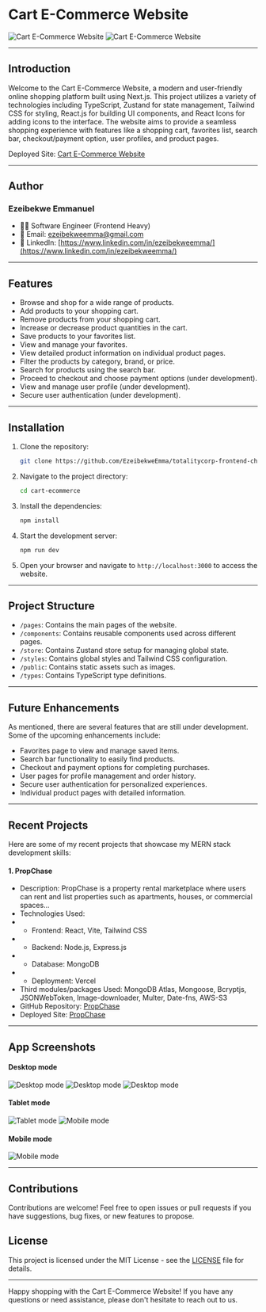 # Cart E-Commerce Website

![Cart E-Commerce Website](./public/cart-desktop1.png)
![Cart E-Commerce Website](./public/cart-desktop2.png)

---

## Introduction

Welcome to the Cart E-Commerce Website, a modern and user-friendly online shopping platform built using Next.js. This project utilizes a variety of technologies including TypeScript, Zustand for state management, Tailwind CSS for styling, React.js for building UI components, and React Icons for adding icons to the interface. The website aims to provide a seamless shopping experience with features like a shopping cart, favorites list, search bar, checkout/payment option, user profiles, and product pages.

Deployed Site: [Cart E-Commerce Website](https://cart-ecommerce-site.vercel.app/)

---

## Author

### Ezeibekwe Emmanuel

-   👨‍💻 Software Engineer (Frontend Heavy)
-   📧 Email: [ezeibekweemma@gmail.com](mailto:ezeibekweemma@gmail.com)
-   💼 LinkedIn: [https://www.linkedin.com/in/ezeibekweemma/](https://www.linkedin.com/in/ezeibekweemma/)

---

## Features

-   Browse and shop for a wide range of products.
-   Add products to your shopping cart.
-   Remove products from your shopping cart.
-   Increase or decrease product quantities in the cart.
-   Save products to your favorites list.
-   View and manage your favorites.
-   View detailed product information on individual product pages.
-   Filter the products by category, brand, or price.
-   Search for products using the search bar.
-   Proceed to checkout and choose payment options (under development).
-   View and manage user profile (under development).
-   Secure user authentication (under development).

---

## Installation

1. Clone the repository:

    ```bash
    git clone https://github.com/EzeibekweEmma/totalitycorp-frontend-challenge.git
    ```

2. Navigate to the project directory:

    ```bash
    cd cart-ecommerce
    ```

3. Install the dependencies:

    ```bash
    npm install
    ```

4. Start the development server:

    ```bash
    npm run dev
    ```

5. Open your browser and navigate to `http://localhost:3000` to access the website.

---

## Project Structure

-   `/pages`: Contains the main pages of the website.
-   `/components`: Contains reusable components used across different pages.
-   `/store`: Contains Zustand store setup for managing global state.
-   `/styles`: Contains global styles and Tailwind CSS configuration.
-   `/public`: Contains static assets such as images.
-   `/types`: Contains TypeScript type definitions.

---

## Future Enhancements

As mentioned, there are several features that are still under development. Some of the upcoming enhancements include:

-   Favorites page to view and manage saved items.
-   Search bar functionality to easily find products.
-   Checkout and payment options for completing purchases.
-   User pages for profile management and order history.
-   Secure user authentication for personalized experiences.
-   Individual product pages with detailed information.

---

## Recent Projects

Here are some of my recent projects that showcase my MERN stack development skills:

#### 1. PropChase

-   Description: PropChase is a property rental marketplace where users can rent and list properties such as apartments, houses, or commercial spaces…
-   Technologies Used:
-   -   Frontend: React, Vite, Tailwind CSS
-   -   Backend: Node.js, Express.js
-   -   Database: MongoDB
-   -   Deployment: Vercel
-   Third modules/packages Used: MongoDB Atlas, Mongoose, Bcryptjs, JSONWebToken, Image-downloader, Multer, Date-fns, AWS-S3
-   GitHub Repository: [PropChase](https://github.com/EzeibekweEmma/PropChase)
-   Deployed Site: [PropChase](https://prop-chase.vercel.app/)

---

## App Screenshots

#### Desktop mode

![Desktop mode](./public/cart-desktop1.png)
![Desktop mode](./public/cart-desktop2.png)
![Desktop mode](./public/cart-desktop3.png)

#### Tablet mode

![Tablet mode](./public/cart-tablet1.png)
![Mobile mode](./public/cart-mobile1.png)

#### Mobile mode

![Mobile mode](./public/cart-mobile2.png)

---

## Contributions

Contributions are welcome! Feel free to open issues or pull requests if you have suggestions, bug fixes, or new features to propose.

## License

This project is licensed under the MIT License - see the [LICENSE](LICENSE) file for details.

---

Happy shopping with the Cart E-Commerce Website! If you have any questions or need assistance, please don't hesitate to reach out to us.
